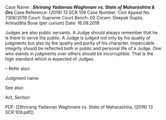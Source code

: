 Case Name : ***Shrirang Yadavrao Waghmare vs. State of Maharashtra & Ors***
Case Reference: (2019) 13 SCR 109
Case Number: Civil Appeal No. 7306/2019
Court: Supreme Court
Bench: 02
Coram: Deepak Gupta, Aniruddha Bose (per curium)
Date: 16.09.2019

Judges are also public servants. A Judge should always remember that he is there to serve the public. A Judge is judged not only by his quality of judgments but also by the quality and purity of his character. Impeccable integrity should be reflected both in public and personal life of a Judge. One who stands in judgments over others should be incorruptible. That is the high standard which is expected of Judges.

–
Refer also:

Judgment name

See also:
 
Act, Section

PDF:
[[Shrirang Yadavrao Waghmare vs. State of Maharashtra, (2019) 13 SCR 109.pdf]]